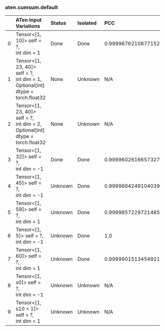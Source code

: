 ### aten.cumsum.default
|    | ATen Input Variations                                                                | Status   | Isolated   | PCC                | Host   |
|---:|:-------------------------------------------------------------------------------------|:---------|:-----------|:-------------------|:-------|
|  0 | Tensor<[1, 10]> self = ?,<br>int dim = 1                                             | Done     | Done       | 0.9999676210877152 | 0      |
|  1 | Tensor<[1, 23, 40]> self = ?,<br>int dim = 1,<br>Optional[int] dtype = torch.float32 | None     | Unknown    | N/A                | N/A    |
|  2 | Tensor<[1, 23, 40]> self = ?,<br>int dim = 2,<br>Optional[int] dtype = torch.float32 | None     | Unknown    | N/A                | N/A    |
|  3 | Tensor<[1, 32]> self = ?,<br>int dim = -1                                            | Done     | Done       | 0.9999602616657327 | 0      |
|  4 | Tensor<[1, 45]> self = ?,<br>int dim = -1                                            | Unknown  | Done       | 0.9999864249104039 | 0      |
|  5 | Tensor<[1, 59]> self = ?,<br>int dim = 1                                             | Unknown  | Done       | 0.9999857229721485 | 0      |
|  6 | Tensor<[1, 5]> self = ?,<br>int dim = -1                                             | Unknown  | Done       | 1.0                | 0      |
|  7 | Tensor<[1, 60]> self = ?,<br>int dim = 1                                             | Unknown  | Done       | 0.9999901513454921 | 0      |
|  8 | Tensor<[1, s0]> self = ?,<br>int dim = -1                                            | Unknown  | Unknown    | N/A                | N/A    |
|  9 | Tensor<[1, s10 + 1]> self = ?,<br>int dim = 1                                        | Unknown  | Unknown    | N/A                | N/A    |

